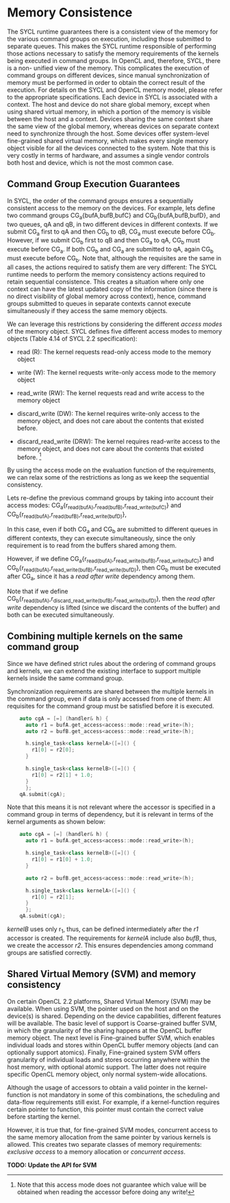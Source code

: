 # Memory Consistence

The SYCL runtime guarantees there is a consistent view of the memory for
the various command groups on execution, including those submitted to
separate queues. This makes the SYCL runtime responsible of performing
those actions necessary to satisfy the memory requirements of the
kernels being executed in command groups. In OpenCL and, therefore,
SYCL, there is a non- unified view of the memory. This complicates the
execution of command groups on different devices, since manual
synchronization of memory must be performed in order to obtain the
correct result of the execution. For details on the SYCL and OpenCL
memory model, please refer to the appropriate specifications. Each
device in SYCL is associated with a context. The host and device do not
share global memory, except when using shared virtual memory, in which a
portion of the memory is visible between the host and a context. Devices
sharing the same context share the same view of the global memory,
whereas devices on separate context need to synchronize through the
host. Some devices offer system-level fine-grained shared virtual memory,
which makes every single memory object visible for all the devices
connected to the system. Note that this is very costly in terms of
hardware, and assumes a single vendor controls both host and device,
which is not the most common case.

## Command Group Execution Guarantees

In SYCL, the order of the command groups ensures a sequentially
consistent access to the memory on the devices. For example, lets
define two command groups CG<sub>a</sub>{bufA,bufB,bufC} and
CG<sub>b</sub>{bufA,bufB,bufD}, and two queues, qA and qB, in two different
devices in different contexts. If we submit CG<sub>a</sub> first to qA and
then CG<sub>b</sub> to qB, CG<sub>a</sub> must execute before CG<sub>b</sub>.
However, if we submit CG<sub>b</sub> first to qB and then CG<sub>a</sub> to qA,
CG<sub>b</sub> must execute before CG<sub>a</sub>. If both CG<sub>b</sub> and
CG<sub>a</sub> are submitted to qA, again CG<sub>b</sub> must execute before
CG<sub>b</sub>. Note that, although the requisites are the same in all cases,
the actions required to satisfy
them are very different: The SYCL runtime needs to perform the memory
consistency actions required to retain sequential consistence. This
creates a situation where only one context can have the latest updated
copy of the information (since there is no direct visibility of global
memory across context), hence, command groups submitted to queues in
separate contexts cannot execute simultaneously if they access the same
memory objects.

We can leverage this restrictions by considering the different *access modes*
of the memory object. SYCL defines five different access modes to memory objects
(Table 4.14 of SYCL 2.2 specification):

-   read (R): The kernel requests read-only access mode to the memory
    object

-   write (W): The kernel requests write-only access mode to the memory
    object

-   read_write (RW): The kernel requests read and write access to the
    memory object

-   discard_write (DW): The kernel requires write-only access to the
    memory object, and does not care about the contents that existed
    before.

-   discard\_read\_write (DRW): The kernel requires read-write access to
    the memory object, and does not care about the contents that existed
    before. [^1]

By using the access mode on the evaluation function of the requirements,
we can relax some of the restrictions as long as we keep the sequential
consistency.

Lets re-define the previous command groups by taking into account their
access modes: CG<sub>a</sub>{r<sub>read(bufA)</sub>,r<sub>read(bufB)</sub>,r<sub>read_write(bufC)</sub>} and
CG<sub>b</sub>{r<sub>read(bufA)</sub>,r<sub>read(bufB)</sub>,r<sub>read_write(bufD)</sub>},

In this case, even if both CG<sub>a</sub> and CG<sub>b</sub> are submitted to
different queues in different contexts, they can execute simultaneously,
since the only requirement is to read from the buffers shared among
them.

However, if we define CG<sub>a</sub>{r<sub>read(bufA)</sub>,r<sub>read_write(bufB)</sub>,r<sub>read_write(bufC)</sub>} and
CG<sub>b</sub>{r<sub>read(bufA)</sub>,r<sub>read_write(bufB)</sub>,r<sub>read_write(bufD)</sub>}, then CG<sub>b</sub> must be executed
after CG<sub>a</sub>, since it has a *read after write* dependency among them.

Note that if we define CG<sub>b</sub>{r<sub>read(bufA)</sub>,r<sub>discard_read_write(bufB)</sub>,r<sub>read_write(bufD)</sub>}, then the
*read after write* dependency is lifted (since we discard the contents
of the buffer) and both can be executed simultaneously.

## Combining multiple kernels on the same command group

Since we have defined strict rules about the ordering of command groups
and kernels, we can extend the existing interface to support multiple
kernels inside the same command group.

Synchronization requirements are shared between the multiple kernels in the
command group, even if data is only accessed from one of them: All requisites
for the command group must be satisfied before it is executed.

```cpp
    auto cgA = [=] (handler& h) {
      auto r1 = bufA.get_access<access::mode::read_write>(h);
      auto r2 = bufB.get_access<access::mode::read_write>(h);

      h.single_task<class kernelA>([=]() {
        r1[0] = r2[0];
      }

      h.single_task<class kernelB>([=]() {
        r1[0] = r2[1] + 1.0;
      }
      };
    qA.submit(cgA);
```

Note that this means it is not relevant where the accessor is specified
in a command group in terms of dependency, but it is relevant in terms
of the kernel arguments as shown below:

```cpp
    auto cgA = [=] (handler& h) {
      auto r1 = bufA.get_access<access::mode::read_write>(h);

      h.single_task<class kernelB>([=]() {
        r1[0] = r1[0] + 1.0;
      }

      auto r2 = bufB.get_access<access::mode::read_write>(h);

      h.single_task<class kernelA>([=]() {
        r1[0] = r2[1];
      }
      };
    qA.submit(cgA);
```

_kernelB_ uses only r<sub>1</sub>, thus, can be defined intermediately after the _r1_
accessor is created. The requirements for _kernelA_ include also _bufB_, thus,
we create the accessor _r2_. This ensures dependencies among command groups
are satisfied correctly.

## Shared Virtual Memory (SVM) and memory consistency

On certain OpenCL 2.2 platforms, Shared Virtual Memory (SVM) may be available.
When using SVM, the pointer used on the host and on the device(s) is shared.
Depending on the device capabilities, different features will be available.
The basic level of support is Coarse-grained buffer SVM, in which the
granularity of the sharing happens at the OpenCL buffer memory object.
The next level is Fine-grained buffer SVM, which enables individual loads and
stores within OpenCL buffer memory objects (and can optionally support atomics).
Finally, Fine-grained system SVM offers granularity of individual loads and
stores occurring anywhere within the host memory, with optional atomic support.
The latter does not require specific OpenCL memory object, only normal
system-wide allocations.

Although the usage of accessors to obtain a valid pointer in the kernel-function
is not mandatory in some of this combinations, the scheduling and data-flow
requirements still exist. For example, if a kernel-function requires certain
pointer to function, this pointer must contain the correct value before starting
the kernel.

However, it is true that, for fine-grained SVM modes, concurrent access to the
same memory allocation from the same pointer by various kernels is allowed.
This creates two separate  classes of memory requirements: *exclusive access* to a memory allocation or *concurrent access*.

**TODO: Update the API for SVM**

[^1]: Note that this access mode does not guarantee which value will be
    obtained when reading the accessor before doing any write!
